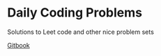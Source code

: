 # Daily Coding Problems

Solutions to Leet code and other nice problem sets

[Gitbook](https://sumit-chaudhary.gitbook.io/leetcode-solutions/)
